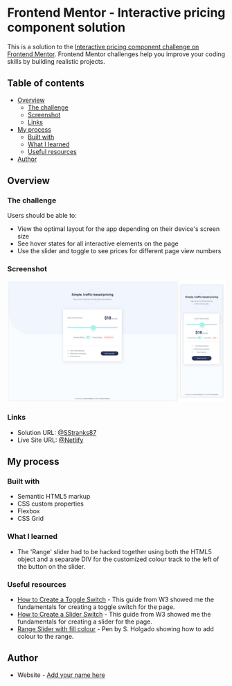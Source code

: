 # Frontend Mentor - Interactive pricing component solution

This is a solution to the [Interactive pricing component challenge on Frontend Mentor](https://www.frontendmentor.io/challenges/interactive-pricing-component-t0m8PIyY8). Frontend Mentor challenges help you improve your coding skills by building realistic projects. 

## Table of contents

- [Overview](#overview)
  - [The challenge](#the-challenge)
  - [Screenshot](#screenshot)
  - [Links](#links)
- [My process](#my-process)
  - [Built with](#built-with)
  - [What I learned](#what-i-learned)
  - [Useful resources](#useful-resources)
- [Author](#author)

## Overview

### The challenge

Users should be able to:

- View the optimal layout for the app depending on their device's screen size
- See hover states for all interactive elements on the page
- Use the slider and toggle to see prices for different page view numbers

### Screenshot

![](./screenshot.jpg)

### Links

- Solution URL: [@SStranks87](https://github.com/SStranks/MyFirstRepository/tree/master/FrontEndMentor/18_Interactive_Pricing)
- Live Site URL: [@Netlify](https://cocky-austin-41a9ad.netlify.app/)

## My process

### Built with

- Semantic HTML5 markup
- CSS custom properties
- Flexbox
- CSS Grid

### What I learned

- The 'Range' slider had to be hacked together using both the HTML5 object and a separate DIV for the customized colour track to the left of the button on the slider. 

### Useful resources

- [How to Create a Toggle Switch](https://www.w3schools.com/howto/howto_css_switch.asp) - This guide from W3 showed me the fundamentals for creating a toggle switch for the page.
- [How to Create a Slider Switch](https://www.w3schools.com/howto/howto_js_rangeslider.asp) - This guide from W3 showed me the fundamentals for creating a slider for the page.
- [Range Slider with fill colour](https://codepen.io/steveholgado/pen/OEpGXq) - Pen by S. Holgado showing how to add colour to the range.

## Author

- Website - [Add your name here](https://www.your-site.com)

